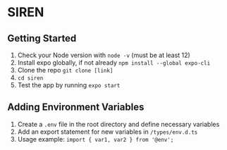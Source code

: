# SIREN

## Getting Started

1. Check your Node version with `node -v` (must be at least 12)
2. Install expo globally, if not already `npm install --global expo-cli`
3. Clone the repo `git clone [link]`
4. `cd siren`
5. Test the app by running `expo start`

## Adding Environment Variables

1. Create a `.env` file in the root directory and define necessary variables
2. Add an export statement for new variables in `/types/env.d.ts`
3. Usage example: `import { var1, var2 } from '@env';`